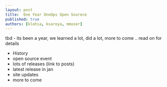 ```yaml
---
layout: post
title:  One Year OneOps Open Sourece
published: true
authors: [klohia, ksaroya, mmoser]
---
```


tbd - its been a year, we learned a lot, did a lot, more to come .. read on for details

<!--more-->

- History
- open source event
- lots of releases (link to posts) 
- latest release in jan
- site updates
- more to come